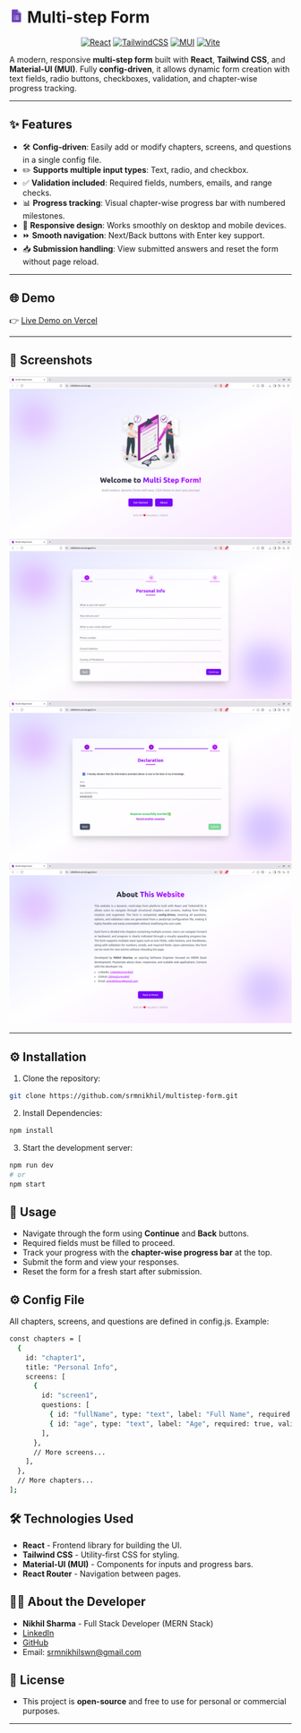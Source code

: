 # <img src="public/logo.svg" alt="Multi-step Form Logo" width="25" height="25" /> Multi-step Form

<p align="center">
  <a href="https://react.dev/"><img src="https://img.shields.io/badge/React-20232A?logo=react&logoColor=61DAFB" alt="React"/></a>
  <a href="https://tailwindcss.com/"><img src="https://img.shields.io/badge/Tailwind_CSS-38B2AC?logo=tailwind-css&logoColor=white" alt="TailwindCSS"/></a>
  <a href="https://mui.com/"><img src="https://img.shields.io/badge/MUI-007FFF?logo=mui&logoColor=white" alt="MUI"/></a>
  <a href="https://vitejs.dev/"><img src="https://img.shields.io/badge/Vite-646CFF?logo=vite&logoColor=white" alt="Vite"/></a>
</p>

A modern, responsive **multi-step form** built with **React**, **Tailwind CSS**, and **Material-UI (MUI)**. Fully **config-driven**, it allows dynamic form creation with text fields, radio buttons, checkboxes, validation, and chapter-wise progress tracking.

---

## ✨ Features

- 🛠️ **Config-driven**: Easily add or modify chapters, screens, and questions in a single config file.  
- ✏️ **Supports multiple input types**: Text, radio, and checkbox.  
- ✅ **Validation included**: Required fields, numbers, emails, and range checks.  
- 📊 **Progress tracking**: Visual chapter-wise progress bar with numbered milestones.  
- 📱 **Responsive design**: Works smoothly on desktop and mobile devices.  
- ⏩ **Smooth navigation**: Next/Back buttons with Enter key support.  
- 📥 **Submission handling**: View submitted answers and reset the form without page reload.
  
---

## 🌐 Demo  

👉 [Live Demo on Vercel](https://nikhilform.vercel.app)  

---

## 📸 Screenshots

[![Home Page](src/assets/screenshots/home.png)](https://nikhilform.vercel.app)
[![Form Page](src/assets/screenshots/form1.png)](https://nikhilform.vercel.app/form)
[![Form Page](src/assets/screenshots/form2.png)](https://nikhilform.vercel.app/form)
[![About Page](src/assets/screenshots/about.png)](https://nikhilform.vercel.app/about)

---

## ⚙️ Installation

1. Clone the repository:

```bash
git clone https://github.com/srmnikhil/multistep-form.git
```

2. Install Dependencies:
```bash
npm install
```

3. Start the development server:
```bash
npm run dev
# or
npm start
```
## 📌 Usage

- Navigate through the form using **Continue** and **Back** buttons.
- Required fields must be filled to proceed.
- Track your progress with the **chapter-wise progress bar** at the top.
- Submit the form and view your responses.
- Reset the form for a fresh start after submission.

## ⚙️ Config File
All chapters, screens, and questions are defined in config.js. Example:
```bash
const chapters = [
  {
    id: "chapter1",
    title: "Personal Info",
    screens: [
      {
        id: "screen1",
        questions: [
          { id: "fullName", type: "text", label: "Full Name", required: true },
          { id: "age", type: "text", label: "Age", required: true, validation: "number" }
        ],
      },
      // More screens...
    ],
  },
  // More chapters...
];
```

## 🛠️ Technologies Used
- **React** - Frontend library for building the UI.
- **Tailwind CSS** - Utility-first CSS for styling.
- **Material-UI (MUI)** - Components for inputs and progress bars.
- **React Router** - Navigation between pages.

## 👨‍💻 About the Developer
- **Nikhil Sharma** - Full Stack Developer (MERN Stack)
- [LinkedIn](https://linkedin.com/in/srmnikhil)
- [GitHub](https://github.com/srmnikhil)
- Email: srmnikhilswn@gmail.com

## 📜 License
- This project is **open-source** and free to use for personal or commercial purposes.

---
